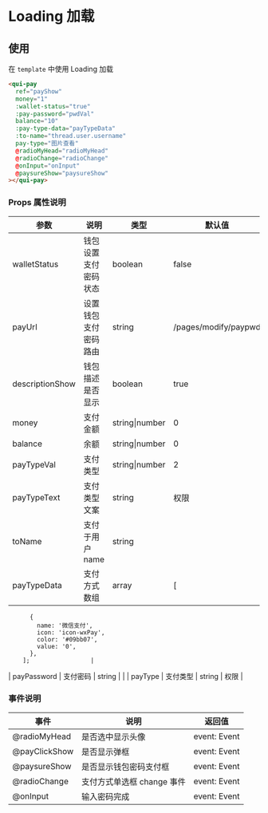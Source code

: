 # Loading 加载

## 使用

在 `template` 中使用 Loading 加载

```html
<qui-pay
  ref="payShow"
  money="1"
  :wallet-status="true"
  :pay-password="pwdVal"
  balance="10"
  :pay-type-data="payTypeData"
  :to-name="thread.user.username"
  pay-type="图片查看"
  @radioMyHead="radioMyHead"
  @radioChange="radioChange"
  @onInput="onInput"
  @paysureShow="paysureShow"
></qui-pay>
```

### Props 属性说明

| 参数            | 说明                 | 类型           | 默认值               |
| --------------- | -------------------- | -------------- | -------------------- |
| walletStatus    | 钱包设置支付密码状态 | boolean        | false                |
| payUrl          | 设置钱包支付密码路由 | string         | /pages/modify/paypwd |
| descriptionShow | 钱包描述是否显示     | boolean        | true                 |
| money           | 支付金额             | string\|number | 0                    |
| balance         | 余额                 | string\|number | 0                    |
| payTypeVal      | 支付类型             | string\|number | 2                    |
| payTypeText     | 支付类型文案         | string         | 权限                 |
| toName          | 支付于用户 name      | string         |                      |
| payTypeData     | 支付方式数组         | array          | [                    |

          {
            name: '微信支付',
            icon: 'icon-wxPay',
            color: '#09bb07',
            value: '0',
          },
        ];                 |

| payPassword | 支付密码 | string | |
| payType | 支付类型 | string | 权限 |

### 事件说明

| 事件          | 说明                       | 返回值       |
| ------------- | -------------------------- | ------------ |
| @radioMyHead  | 是否选中显示头像           | event: Event |
| @payClickShow | 是否显示弹框               | event: Event |
| @paysureShow  | 是否显示钱包密码支付框     | event: Event |
| @radioChange  | 支付方式单选框 change 事件 | event: Event |
| @onInput      | 输入密码完成               | event: Event |
